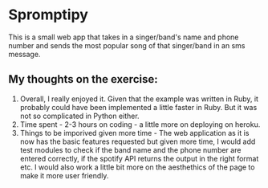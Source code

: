 # Spromptipy
This is a small web app that takes in a singer/band's name and phone number and sends the most popular song of that singer/band in an sms message. 

## My thoughts on the exercise:
1) Overall, I really enjoyed it. Given that the example was written in Ruby, it probably could have been implemented a little faster in Ruby. But it was not so complicated in Python either. 
2) Time spent - 2-3 hours on coding - a little more on deploying on heroku. 
3) Things to be imporived given more time - The web application as it is now has the basic features requested but given more time, I would add test modules to check if the band name and the phone number are entered correctly, if the spotify API returns the output in the right format etc. I would also work a little bit more on the aesthethics of the page to make it more user friendly.

